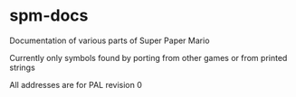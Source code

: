 # spm-docs
Documentation of various parts of Super Paper Mario

Currently only symbols found by porting from other games or from printed strings

All addresses are for PAL revision 0
